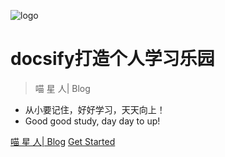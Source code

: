 ![logo](https://docsify.js.org/_media/icon.svg)

# docsify打造个人学习乐园

> 喵 星 人| Blog 

* 从小要记住，好好学习，天天向上！
* Good good study, day day to up!

[喵 星 人| Blog](https://docsify.spring.tk)
[Get Started](/README.md)